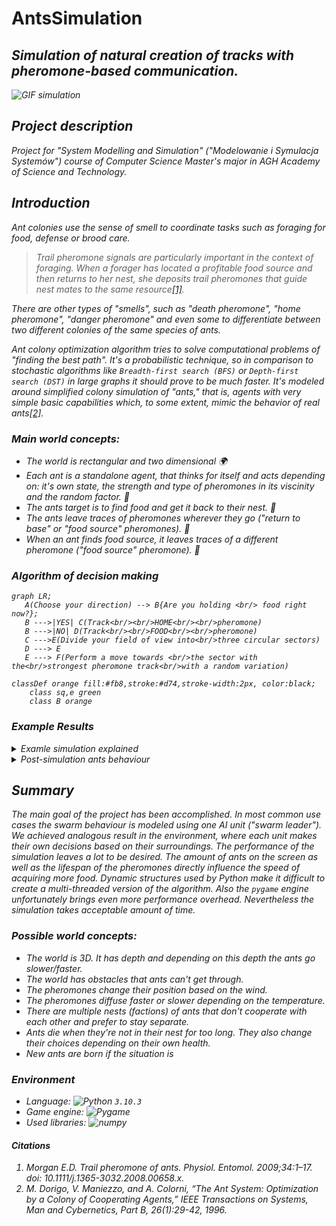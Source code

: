 # AntsSimulation
## <i>Simulation of natural creation of tracks with pheromone-based communication.<i>

![GIF simulation](https://github.com/antipainK/AntsSimulation/blob/0b28d533ab2413a175633ac2db77afa4c1ed9fa1/docs/recordedSimulation_960x540.gif?raw=true)
 
## Project description
Project for "System Modelling and Simulation" ("Modelowanie i Symulacja Systemów") course of Computer Science Master's major in AGH Academy of Science and Technology.
 
## Introduction
Ant colonies use the sense of smell to coordinate tasks such as foraging for food, defense or brood care. 
> Trail pheromone signals are particularly important in the context of foraging. When a forager has located a profitable food source and then returns to her nest, she deposits trail pheromones that guide nest mates to the same resource<a href="#citation1">[1]</a>.
 
There are other types of "smells", such as "death pheromone", "home pheromone", "danger pheromone" and even some to differentiate between two different colonies of the same species of ants.
 
Ant colony optimization algorithm tries to solve computational problems of "finding the best path". It's a probabilistic technique, so in comparison to stochastic algorithms like `Breadth-first search (BFS)` or `Depth-first search (DST)` in large graphs it should prove to be much faster. 
It's modeled around simplified colony simulation of "ants," that is, agents with very simple basic capabilities which, to some extent, mimic the
behavior of real ants<a href="#citation2">[2]</a>.
 
 
### Main world concepts:
 - The world is rectangular and two dimensional 🌍
 - Each ant is a standalone agent, that thinks for itself and acts depending on: it's own state, the strength and type of pheromones in its viscinity and the random factor. 🧠
 - The ants target is to find food and get it back to their nest. 🍕
 - The ants leave traces of pheromones wherever they go ("return to base" or "food source" pheromones). 🧭
 - When an ant finds food source, it leaves traces of a different pheromone ("food source" pheromone). 🐜

 ### Algorithm of decision making
 ```mermaid
graph LR;
    A(Choose your direction) --> B{Are you holding <br/> food right now?};
    B --->|YES| C(Track<br/><br/>HOME<br/><br/>pheromone)
    B --->|NO| D(Track<br/><br/>FOOD<br/><br/>pheromone)
    C --->E(Divide your field of view into<br/>three circular sectors)
    D ---> E
    E ---> F(Perform a move towards <br/>the sector with the<br/>strongest pheromone track<br/>with a random variation)
 
 classDef orange fill:#fb8,stroke:#d74,stroke-width:2px, color:black;
     class sq,e green
     class B orange
```
 
 ### Example Results
 <details> <summary>Examle simulation explained</summary>

 |![image](https://user-images.githubusercontent.com/56199675/174571534-e3425d10-a7f0-46f9-b77e-417337c8ae38.png)| ![image](https://user-images.githubusercontent.com/56199675/174571600-eb477d41-0599-4304-82b7-535e2f32a994.png)|
  |---|---|
 |1. Initial chaos|2. First track forming|
 |![image](https://user-images.githubusercontent.com/56199675/174571861-0b074579-7adf-447a-a720-07bdc6b53c9c.png)|![image](https://user-images.githubusercontent.com/56199675/174572175-d86e8a03-31c0-4570-8422-545448f00ec7.png)|
 |3. First track is self-optimizing to get shorter. <br> More paths are forming but they are not leading to the nest yet|4. All the paths got connetced to the nest|
 |![image](https://user-images.githubusercontent.com/56199675/174572865-579437b9-6cd8-4fb6-9d1c-5b1cbf9a8fbb.png)|![image](https://user-images.githubusercontent.com/56199675/174573657-7ee17bbd-1197-495d-9962-021d86d83c33.png)|
 |5. Paths keep getting straigher and shorter|6. Paths are almost ready but since some ants are still walking free their location is not stable yet.
|![image](https://user-images.githubusercontent.com/56199675/174574295-902bf23c-8f9d-420b-92e6-7806e752854c.png)|![image](https://user-images.githubusercontent.com/56199675/174574849-553ab8e0-ce12-4589-94f4-11312fe45fb5.png)|
 |7. Pheromne map significantly more stable and durable. |8. Loop o rightgot slower to optimize distance|
|![image](https://user-images.githubusercontent.com/56199675/174575705-c41b38dc-5b90-449b-a773-51829bf24931.png)|![image](https://user-images.githubusercontent.com/56199675/174576115-671c1bdf-bed1-49c2-849f-0e616558f651.png)|
 |9. The loop on righis at the point of the collapse|10.The whole food is collected|
 </details>
 
 <details>
 <summary>Post-simulation ants behaviour</summary>
  <h4> The behaviour of ants after collecting all the food </h4>
  
 Once all the food is collected the path are becoming forgotten starting with the longest one. If we keep the simmulation running we may even observe forming of so called "ant mill" [(wikipeda)](https://en.wikipedia.org/wiki/Ant_mill) which is apperaing close to the place of the picked loot - so in an area filled densly with pheromonses.
 
 <img src="https://user-images.githubusercontent.com/56199675/174591378-3253670d-8a90-4122-84f5-242ba2ab2b3c.png" width=800/>
 
In this case the distance travelled by ants is self-optimizing too, so the circle is collapsing towards ts center and then disapperaing 
 
  <img src="https://user-images.githubusercontent.com/56199675/174592530-4878ac4e-df73-4d99-895d-f3afd37038cb.png" width=800/>
</details>
 
 
 ## Summary
 
The main goal of the project has been accomplished. In most common use cases the swarm behaviour is modeled using one AI unit ("swarm leader"). We achieved analogous result in the environment, where each unit makes their own decisions based on their surroundings. 
The performance of the simulation leaves a lot to be desired. The amount of ants on the screen as well as the lifespan of the pheromones directly influence the speed of acquiring more food. Dynamic structures used by Python make it difficult to create a multi-threaded version of the algorithm. Also the `pygame` engine unfortunately brings even more performance overhead. Nevertheless the simulation takes acceptable amount of time. 
 

 ### Possible world concepts:
 - The world is 3D. It has depth and depending on this depth the ants go slower/faster.
 - The world has obstacles that ants can't get through.
 - The pheromones change their position based on the wind.
 - The pheromones diffuse faster or slower depending on the temperature.
 - There are multiple nests (factions) of ants that don't cooperate with each other and prefer to stay separate.
 - Ants die when they're not in their nest for too long. They also change their choices depending on their own health.
 - New ants are born if the situation is 

### Environment
 - Language: ![Python](https://www.python.org/) `3.10.3`
 - Game engine: ![Pygame](https://www.pygame.org/wiki/about)
 - Used libraries: ![numpy](https://pypi.org/project/numpy/)


 
#### Citations
 1. <div id="citation1">Morgan E.D. Trail pheromone of ants. Physiol. Entomol. 2009;34:1–17. doi: 10.1111/j.1365-3032.2008.00658.x.</div>
 2. <div id="citation2">M. Dorigo, V. Maniezzo, and A. Colorni, “The Ant System: Optimization by a Colony of Cooperating Agents,” IEEE Transactions on Systems, Man and Cybernetics, Part B, 26(1):29-42, 1996.</div>
